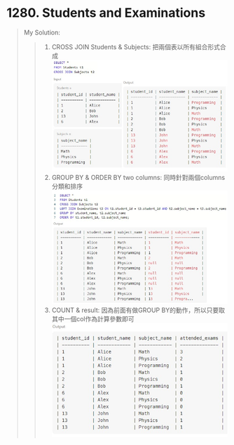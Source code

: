 # 1280. Students and Examinations
> My Solution:
>> 1. CROSS JOIN Students & Subjects: 把兩個表以所有組合形式合成  
>> ![image](https://github.com/r3dia1/SQL-50-challenge/blob/main/1280.%20Students%20and%20Examinations/CROSS%20JOIN.jpg)  
>> 2. GROUP BY & ORDER BY two columns: 同時針對兩個columns分類和排序  
>> ![image](https://github.com/r3dia1/SQL-50-challenge/blob/main/1280.%20Students%20and%20Examinations/GROUP%20BY%20%26%20ORDER%20BY.jpg)  
>> 3. COUNT & result: 因為前面有做GROUP BY的動作，所以只要取其中一個col作為計算參數即可  
>> ![image](https://github.com/r3dia1/SQL-50-challenge/blob/main/1280.%20Students%20and%20Examinations/result.jpg)
